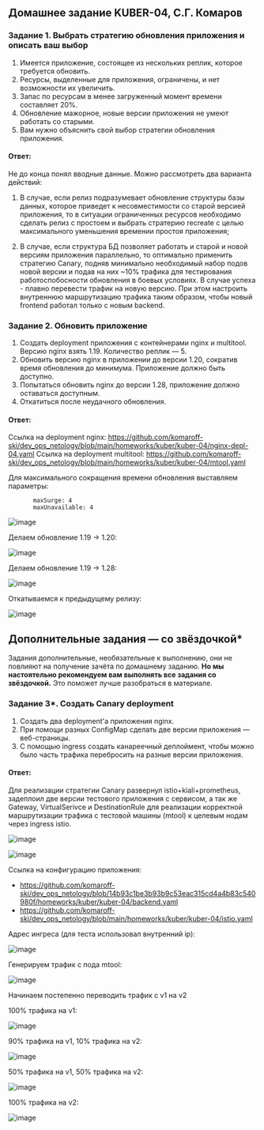 ## Домашнее задание KUBER-04, С.Г. Комаров

### Задание 1. Выбрать стратегию обновления приложения и описать ваш выбор

1. Имеется приложение, состоящее из нескольких реплик, которое требуется обновить.
2. Ресурсы, выделенные для приложения, ограничены, и нет возможности их увеличить.
3. Запас по ресурсам в менее загруженный момент времени составляет 20%.
4. Обновление мажорное, новые версии приложения не умеют работать со старыми.
5. Вам нужно объяснить свой выбор стратегии обновления приложения.

#### Ответ:

Не до конца понял вводные данные. Можно рассмотреть два варианта действий:

1. В случае, если релиз подразумевает обновление структуры базы данных, которое приведет к несовместимости со старой версией приложения, то в ситуации ограниченных ресурсов необходимо сделать релиз с простоем и выбрать стратерию recreate с целью максимального уменьшения времении простоя приложения;

2.  В случае, если структура БД позволяет работать и старой и новой версиям приложения параллельно, то оптимально применить стратегию Сanary, подняв минимально необходимый набор подов новой версии и подав на них ~10% трафика для тестирования работоспобосности обновления в боевых условиях. В случае успеха - плавно перевести трафик на новую версию. При этом настроить внутреннюю маршрутизацию трафика таким образом, чтобы новый frontend работал только с новым backend.


### Задание 2. Обновить приложение

1. Создать deployment приложения с контейнерами nginx и multitool. Версию nginx взять 1.19. Количество реплик — 5.
2. Обновить версию nginx в приложении до версии 1.20, сократив время обновления до минимума. Приложение должно быть доступно.
3. Попытаться обновить nginx до версии 1.28, приложение должно оставаться доступным.
4. Откатиться после неудачного обновления.

#### Ответ:  

Ссылка на deployment nginx:  https://github.com/komaroff-ski/dev_ops_netology/blob/main/homeworks/kuber/kuber-04/nginx-depl-04.yaml
Ссылка на deployment multitool:  https://github.com/komaroff-ski/dev_ops_netology/blob/main/homeworks/kuber/kuber-04/mtool.yaml

Для максимального сокращения времени обновления выставляем параметры:  

```    rollingUpdate:
       maxSurge: 4
       maxUnavailable: 4
```

![image](https://github.com/komaroff-ski/dev_ops_netology/assets/93157702/2c35d678-dc91-47e4-9f7e-8ea7a7126ed0)

Делаем обновление 1.19 -> 1.20:

![image](https://github.com/komaroff-ski/dev_ops_netology/assets/93157702/66ab258a-f060-45bb-a079-384e6cb049b2)

Делаем обновление 1.19 -> 1.28:

![image](https://github.com/komaroff-ski/dev_ops_netology/assets/93157702/1ba26856-706c-46a6-a838-db1b0fc72e0c)

Откатываемся к предыдущему релизу:

![image](https://github.com/komaroff-ski/dev_ops_netology/assets/93157702/7d70f58d-1b83-4d75-87b1-f15766df3caf)


## Дополнительные задания — со звёздочкой*

Задания дополнительные, необязательные к выполнению, они не повлияют на получение зачёта по домашнему заданию. **Но мы настоятельно рекомендуем вам выполнять все задания со звёздочкой.** Это поможет лучше разобраться в материале.   

### Задание 3*. Создать Canary deployment

1. Создать два deployment'а приложения nginx.
2. При помощи разных ConfigMap сделать две версии приложения — веб-страницы.
3. С помощью ingress создать канареечный деплоймент, чтобы можно было часть трафика перебросить на разные версии приложения.

#### Ответ:

Для реализации стратегии Canary развернул istio+kiali+prometheus, задеплоил две версии тестового приложения с сервисом, а так же Gateway, VirtualSerivce и DestinationRule для реализации корректной маршрутизации трафика с тестовой машины (mtool) к целевым нодам через ingress istio.

![image](https://github.com/komaroff-ski/dev_ops_netology/assets/93157702/5e53c317-a141-4e1c-89fb-f61b8ee5c91d)

![image](https://github.com/komaroff-ski/dev_ops_netology/assets/93157702/e9a3e067-e5e7-4cfd-a195-a4a42137ba6e)


Ссылка на конфигурацию приложения:
- https://github.com/komaroff-ski/dev_ops_netology/blob/14b93c1be3b93b9c53eac315cd4a4b83c540980f/homeworks/kuber/kuber-04/backend.yaml
- https://github.com/komaroff-ski/dev_ops_netology/blob/main/homeworks/kuber/kuber-04/istio.yaml

Адрес ингреса (для теста использовал внутренний ip):  

![image](https://github.com/komaroff-ski/dev_ops_netology/assets/93157702/c9223b00-95f7-4e1d-ab2f-8d6a286705e9)

Генерируем трафик с пода mtool:  

![image](https://github.com/komaroff-ski/dev_ops_netology/assets/93157702/df499972-fe60-477b-b1f1-56a28d099f20)

Начинаем постепенно переводить трафик с v1 на v2

100% трафика на v1:  

![image](https://github.com/komaroff-ski/dev_ops_netology/assets/93157702/091cc3da-cd3b-4461-ba3a-4609acf6e480)

90% трафика на v1, 10% трафика на v2:  

![image](https://github.com/komaroff-ski/dev_ops_netology/assets/93157702/b689d29e-bf8e-4223-993f-80fc38a0ab99)

50% трафика на v1, 50% трафика на v2:  

![image](https://github.com/komaroff-ski/dev_ops_netology/assets/93157702/6ac57a75-7a60-46a7-90f0-3ea010749f3e)

100% трафика на v2:  

![image](https://github.com/komaroff-ski/dev_ops_netology/assets/93157702/f8f63722-9892-4d30-af18-1ce5a37799a9)
